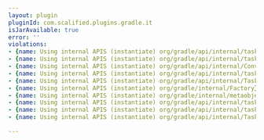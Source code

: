 ```yaml
---
layout: plugin
pluginId: com.scalified.plugins.gradle.it
isJarAvailable: true
error: ''
violations:
- {name: Using internal APIS (instantiate) org/gradle/api/internal/tasks/testing/TestFramework}
- {name: Using internal APIS (instantiate) org/gradle/api/internal/tasks/testing/TestFramework}
- {name: Using internal APIS (instantiate) org/gradle/api/internal/ConventionMapping}
- {name: Using internal APIS (instantiate) org/gradle/api/internal/tasks/TaskStateInternal}
- {name: Using internal APIS (instantiate) org/gradle/api/internal/TaskOutputsInternal}
- {name: Using internal APIS (instantiate) org/gradle/internal/Factory}
- {name: Using internal APIS (instantiate) org/gradle/internal/metaobject/DynamicObject}
- {name: Using internal APIS (instantiate) org/gradle/api/internal/tasks/TaskDependencyInternal}
- {name: Using internal APIS (instantiate) org/gradle/api/internal/tasks/TaskExecuter}
- {name: Using internal APIS (instantiate) org/gradle/api/internal/TaskInputsInternal}

---
```

